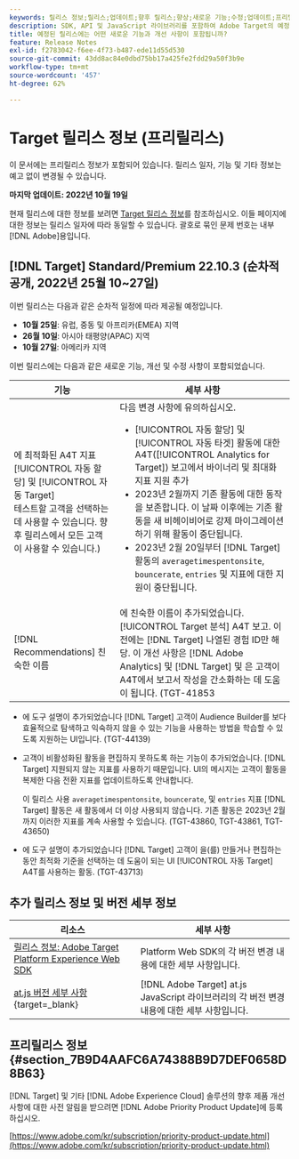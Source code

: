 ```yaml
---
keywords: 릴리스 정보;릴리스;업데이트;향후 릴리스;향상;새로운 기능;수정;업데이트;프리릴리스
description: SDK, API 및 JavaScript 라이브러리를 포함하여 Adobe Target의 예정된 릴리스에 포함된 새로운 기능, 개선 사항 및 수정 내용에 대해 알아봅니다.
title: 예정된 릴리스에는 어떤 새로운 기능과 개선 사항이 포함됩니까?
feature: Release Notes
exl-id: f2783042-f6ee-4f73-b487-ede11d55d530
source-git-commit: 43dd8ac84e0dbd75bb17a425fe2fdd29a50f3b9e
workflow-type: tm+mt
source-wordcount: '457'
ht-degree: 62%

---
```


# Target 릴리스 정보 (프리릴리스)

이 문서에는 프리릴리스 정보가 포함되어 있습니다. 릴리스 일자, 기능 및 기타 정보는 예고 없이 변경될 수 있습니다.

**마지막 업데이트: 2022년 10월 19일**

현재 릴리스에 대한 정보를 보려면 [Target 릴리스 정보](release-notes.md)를 참조하십시오. 이들 페이지에 대한 정보는 릴리스 일자에 따라 동일할 수 있습니다. 괄호로 묶인 문제 번호는 내부 [!DNL Adobe]용입니다.

## [!DNL Target] Standard/Premium 22.10.3 (순차적 공개, 2022년 25월 10~27일)

이번 릴리스는 다음과 같은 순차적 일정에 따라 제공될 예정입니다.

* **10월 25일**: 유럽, 중동 및 아프리카(EMEA) 지역
* **26월 10일**: 아시아 태평양(APAC) 지역
* **10월 27일**: 아메리카 지역

이번 릴리스에는 다음과 같은 새로운 기능, 개선 및 수정 사항이 포함되었습니다.

| 기능 | 세부 사항 |
| --- | --- |
| 에 최적화된 A4T 지표 [!UICONTROL 자동 할당] 및 [!UICONTROL 자동 Target]<br>테스트할 고객을 선택하는 데 사용할 수 있습니다. 향후 릴리스에서 모든 고객이 사용할 수 있습니다.) | 다음 변경 사항에 유의하십시오.<ul><li>[!UICONTROL 자동 할당] 및 [!UICONTROL 자동 타겟] 활동에 대한 A4T([!UICONTROL Analytics for Target]) 보고에서 바이너리 및 최대화 지표 지원 추가</li><li>2023년 2월까지 기존 활동에 대한 동작을 보존합니다. 이 날짜 이후에는 기존 활동을 새 비헤이비어로 강제 마이그레이션하기 위해 활동이 중단됩니다.</li><li>2023년 2월 20일부터 [!DNL Target] 활동의 `averagetimespentonsite`, `bouncerate`, `entries` 및 지표에 대한 지원이 중단됩니다.</li></ul> |
| [!DNL Recommendations] 친숙한 이름 | 에 친숙한 이름이 추가되었습니다. [!UICONTROL Target 분석] A4T 보고. 이전에는 [!DNL Target] 나열된 경험 ID만 해당. 이 개선 사항은 [!DNL Adobe Analytics] 및 [!DNL Target] 및 은 고객이 A4T에서 보고서 작성을 간소화하는 데 도움이 됩니다. (TGT-41853 |

* 에 도구 설명이 추가되었습니다 [!DNL Target] 고객이 Audience Builder를 보다 효율적으로 탐색하고 익숙하지 않을 수 있는 기능을 사용하는 방법을 학습할 수 있도록 지원하는 UI입니다. (TGT-44139)
* 고객이 비활성화된 활동을 편집하지 못하도록 하는 기능이 추가되었습니다. [!DNL Target] 지원되지 않는 지표를 사용하기 때문입니다. UI의 메시지는 고객이 활동을 복제한 다음 전환 지표를 업데이트하도록 안내합니다.

   이 릴리스 사용 `averagetimespentonsite`, `bouncerate`, 및 `entries` 지표 [!DNL Target] 활동은 새 활동에서 더 이상 사용되지 않습니다. 기존 활동은 2023년 2월까지 이러한 지표를 계속 사용할 수 있습니다. (TGT-43860, TGT-43861, TGT-43650)

* 에 도구 설명이 추가되었습니다 [!DNL Target] 고객이 을(를) 만들거나 편집하는 동안 최적화 기준을 선택하는 데 도움이 되는 UI [!UICONTROL 자동 Target] A4T를 사용하는 활동. (TGT-43713)

## 추가 릴리스 정보 및 버전 세부 정보

| 리소스 | 세부 사항 |
|--- |--- |
| [릴리스 정보: Adobe Target Platform Experience Web SDK](https://experienceleague.adobe.com/docs/experience-platform/edge/release-notes.html?lang=ko-KR) | Platform Web SDK의 각 버전 변경 내용에 대한 세부 사항입니다. |
| [at.js 버전 세부 사항](https://developer.adobe.com/target/implement/client-side/atjs/target-atjs-versions/){target=_blank} | [!DNL Adobe Target] at.js JavaScript 라이브러리의 각 버전 변경 내용에 대한 세부 사항입니다. |


## 프리릴리스 정보 {#section_7B9D4AAFC6A74388B9D7DEF0658D8B63}

[!DNL Target] 및 기타 [!DNL Adobe Experience Cloud] 솔루션의 향후 제품 개선 사항에 대한 사전 알림을 받으려면 [!DNL Adobe Priority Product Update]에 등록하십시오.

[https://www.adobe.com/kr/subscription/priority-product-update.html](https://www.adobe.com/kr/subscription/priority-product-update.html)
